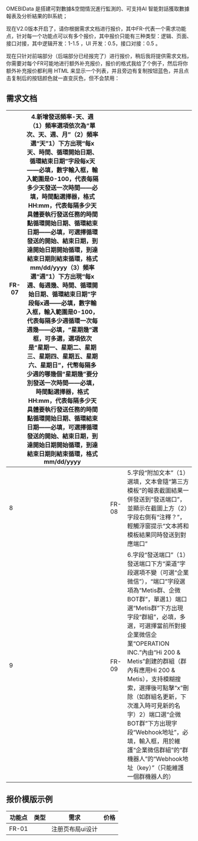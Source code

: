 OMEBIData 是搭建可對數據&空間情況進行監測的、可支持AI 智能對話獲取數據報表及分析結果的BI系統；

现在V2.0版本开启了，请你根据需求文档进行报价，其中FR-代表一个需求功能点，针对每一个功能点可以有多个报价，其中报价只能有三种类型：逻辑、页面、接口对接，其中逻辑开发：1-1.5 ，UI 开发：0.5，接口对接：0.5 。

现在只针对前端部分（后端部分已经报完了）进行报价，稍后我将提供需求文档，你需要对每个FR可能地进行额外补充报价，报价的格式我给了个例子，然后将你额外补充报价都利用 HTML 来显示一个列表，并且旁边有复制按钮蓝色，并且点击复制后的按钮颜色就一直变灰色，但不会禁用：

## 需求文档

| FR-07 | 4.新增發送頻率-天、週（1）頻率選項依次為“單次、天、週、月”（2）頻率選“天”1）下方出現“每x天、時間、循環開始日期、循環結束日期”字段每x天——必填，數字輸入框，輸入範圍是0-100，代表每隔多少天發送一次時間——必填，時間點選擇器，格式HH:mm，代表每隔多少天具體要執行發送任務的時間點循環開始日期、循環結束日期——必填，可選擇循環發送的開始、結束日期，到達開始日期開始循環，到達結束日期則結束循環，格式mm/dd/yyyy（3）頻率選“週”1）下方出現“每x週、每週幾、時間、循環開始日期、循環結束日期”字段每x週——必填，數字輸入框，輸入範圍是0-100，代表每隔多少週循環一次每週幾——必填，“星期幾”選框，可多選，選項依次是“星期一、星期二、星期三、星期四、星期五、星期六、星期日”，代幣每隔多少週的哪幾個“星期幾”要分別發送一次時間——必填，時間點選擇器，格式HH:mm，代表每隔多少天具體要執行發送任務的時間點循環開始日期、循環結束日期——必填，可選擇循環發送的開始、結束日期，到達開始日期開始循環，到達結束日期則結束循環，格式mm/dd/yyyy |      |       |                                                              |
| ----- | ------------------------------------------------------------ | ---- | ----- | ------------------------------------------------------------ |
| 8     |                                                              |      | FR-08 | 5.字段“附加文本”（1）選填，文本會隨“第三方模板”的報表截圖結果一併發送到“發送端口”，並顯示在截圖上方（2）字段右側有“注釋？”，輕觸浮窗提示“文本將和模板結果同時發送到對應端口” |
| 9     |                                                              |      | FR-09 | 6.字段“發送端口”（1）發送端口下方“渠道”字段選項不變（可選“企業微信”），“端口”字段選項為“Metis群、企微BOT群”，單選1）端口選“Metis群”下方出現字段“群組”，必填，多選，可選擇當前所對接企業微信企業“OPERATION INC.”內由“Hi 200 & Metis”創建的群組（群內有應用Hi 200 & Metis），支持模糊搜索，選擇後可點擊“x”刪除（如群組名更新，下次進入時可見新的名字）2）端口選“企微BOT群”下方出現字段“Webhook地址”，必填，輸入框，用於維護“企業微信群組”的“群機器人”的“Webhook地址（key）”（只能維護一個群機器人的） |

## 报价模版示例



| 功能点 | 类型 | 需求             | 价格 |
| ------ | ---- | ---------------- | ---- |
| FR-01  |      | 注册页布局ui设计 |  |
